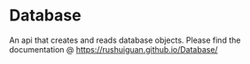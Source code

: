 # Database
An api that creates and reads database objects.  Please find the documentation @ https://rushuiguan.github.io/Database/
